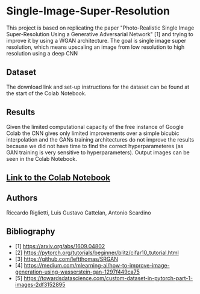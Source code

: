 # Single-Image-Super-Resolution

This project is based on replicating the paper "Photo-Realistic Single Image Super-Resolution Using a Generative Adversarial
Network" [1] and trying to improve it by using a WGAN architecture. The goal is single image super resolution, which means upscaling an image from low resolution to high resolution using a deep CNN

## Dataset

The download link and set-up instructions for the dataset can be found at the start of the Colab Notebook.

## Results

Given the limited computational capacity of the free instance of Google Colab the CNN gives only limited improvements over a simple bicubic interpolation and the GANs training architectures do not improve the results because we did not have time to find the correct hyperparameteres (as GAN training is very sensitive to hyperparameters). Output images can be seen in the Colab Notebook.

## [Link to the Colab Notebook](https://colab.research.google.com/drive/1IJuIejvZjsIZWPFvIEOMKhL9-37MO9-P?usp=sharing)

## Authors

Riccardo Riglietti, Luis Gustavo Cattelan, Antonio Scardino

## Bibliography

- [1]   https://arxiv.org/abs/1609.04802
- [2]   https://pytorch.org/tutorials/beginner/blitz/cifar10_tutorial.html 
- [3]   https://github.com/leftthomas/SRGAN
- [4]   https://medium.com/mlearning-ai/how-to-improve-image-generation-using-wasserstein-gan-1297f449ca75
- [5]   https://towardsdatascience.com/custom-dataset-in-pytorch-part-1-images-2df3152895



